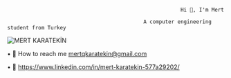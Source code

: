                                                             Hi 👋, I'm Mert
                                      
                                                A computer engineering student from Turkey

![MERT KARATEKİN](https://user-images.githubusercontent.com/80035118/226620161-3a5b9e16-66bc-4c9a-b0b2-e0196edeb4f4.png)

      
• 📧 How to reach me mertqkaratekin@gmail.com                                                

• 📌 https://www.linkedin.com/in/mert-karatekin-577a29202/



